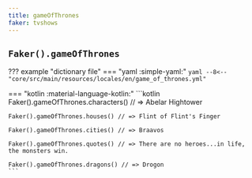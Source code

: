 ```yaml
---
title: gameOfThrones
faker: tvshows
---
```


## `Faker().gameOfThrones`

??? example "dictionary file"
    === "yaml :simple-yaml:"
        ```yaml
        --8<-- "core/src/main/resources/locales/en/game_of_thrones.yml"
        ```

=== "kotlin :material-language-kotlin:"
    ```kotlin
    Faker().gameOfThrones.characters() // => Abelar Hightower

    Faker().gameOfThrones.houses() // => Flint of Flint's Finger

    Faker().gameOfThrones.cities() // => Braavos

    Faker().gameOfThrones.quotes() // => There are no heroes...in life, the monsters win.

    Faker().gameOfThrones.dragons() // => Drogon
    ```
